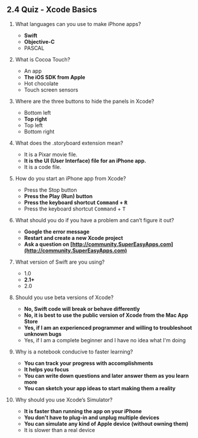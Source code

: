 ## 2.4 Quiz - Xcode Basics ##

1. What languages can you use to make iPhone apps?

	* **Swift**
	* **Objective-C**
	* PASCAL

2. What is Cocoa Touch?

	* An app
	* **The iOS SDK from Apple**
	* Hot chocolate
	* Touch screen sensors

3. Where are the three buttons to hide the panels in Xcode?
	
	* Bottom left
	* **Top right**
	* Top left
	* Bottom right

4. What does the .storyboard extension mean?

	* It is a Pixar movie file.
	* **It is the UI (User Interface) file for an iPhone app.**
	* It is a code file.

5. How do you start an iPhone app from Xcode?

	* Press the Stop button
	* **Press the Play (Run) button**
	* **Press the keyboard shortcut <kbd>Command</kbd> + <kbd>R</kbd>**
	* Press the keyboard shortcut <kbd> Command</kbd> + <kbd>T</kbd>

6. What should you do if you have a problem and can’t figure it out?
	
	* **Google the error message**
	* **Restart and create a new Xcode project**
	* **Ask a question on [http://community.SuperEasyApps.com](http://community.SuperEasyApps.com)**

7. What version of Swift are you using?

	* 1.0
	* **2.1+**
	* 2.0

8. Should you use beta versions of Xcode?

	* **No, Swift code will break or behave differently**
	* **No, it is best to use the public version of Xcode from the Mac App Store**
	* **Yes, if I am an experienced programmer and willing to troubleshoot unknown bugs**
	* Yes, if I am a complete beginner and I have no idea what I'm doing

9. Why is a notebook conducive to faster learning?

	* **You can track your progress with accomplishments**
	* **It helps you focus**
	* **You can write down questions and later answer them as you learn more**
	* **You can sketch your app ideas to start making them a reality**

10. Why should you use Xcode’s Simulator?

	* **It is faster than running the app on your iPhone**
	* **You don't have to plug-in and unplug multiple devices**
	* **You can simulate any kind of Apple device (without owning them)**
	* It is slower than a real device


